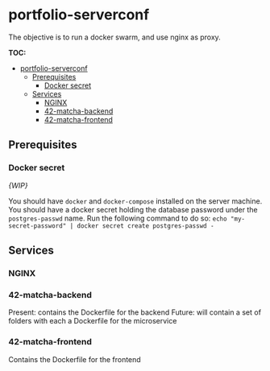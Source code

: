 # portfolio-serverconf

The objective is to run a docker swarm, and use nginx as proxy.

**TOC:**
- [portfolio-serverconf](#portfolio-serverconf)
  - [Prerequisites](#prerequisites)
    - [Docker secret](#docker-secret)
  - [Services](#services)
    - [NGINX](#nginx)
    - [42-matcha-backend](#42-matcha-backend)
    - [42-matcha-frontend](#42-matcha-frontend)

## Prerequisites

### Docker secret

*{WIP}*

You should have `docker` and `docker-compose` installed on the server machine.
You should have a docker secret holding the database password under the `postgres-passwd` name.
Run the following command to do so: `echo "my-secret-password" | docker secret create postgres-passwd -`

## Services

### NGINX

### 42-matcha-backend

Present: contains the Dockerfile for the backend
Future: will contain a set of folders with each a Dockerfile for the microservice

### 42-matcha-frontend

Contains the Dockerfile for the frontend
